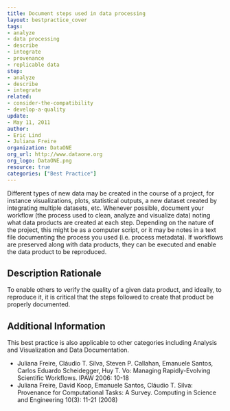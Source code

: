 ```yaml
---
title: Document steps used in data processing
layout: bestpractice_cover
tags:
- analyze
- data processing
- describe
- integrate
- provenance
- replicable data
step:
- analyze
- describe
- integrate
related:
- consider-the-compatibility
- develop-a-quality
update:
- May 11, 2011
author:
- Eric Lind
- Juliana Freire
organization: DataONE
org_url: http://www.dataone.org
org_logo: DataONE.png
resource: true
categories: ["Best Practice"]
---
```




Different types of new data may be created in the course of a project, for instance visualizations, plots, statistical outputs, a new dataset created by integrating multiple datasets, etc. Whenever possible, document your workflow (the process used to clean, analyze and visualize data) noting what data products are created at each step. Depending on the nature of the project, this might be as a computer script, or it may be notes in a text file documenting the process you used (i.e. process metadata). If workflows are preserved along with data products, they can be executed and enable the data product to be reproduced.

## Description Rationale

To enable others to verify the quality of a given data product, and ideally, to reproduce it, it is critical that the steps followed to create that product be properly documented.

## Additional Information

This best practice is also applicable to other categories including Analysis and Visualization and Data Documentation.

- Juliana Freire, Cláudio T. Silva, Steven P. Callahan, Emanuele Santos, Carlos Eduardo Scheidegger, Huy T. Vo: Managing Rapidly-Evolving Scientific Workflows. IPAW 2006: 10-18
- Juliana Freire, David Koop, Emanuele Santos, Cláudio T. Silva: Provenance for Computational Tasks: A Survey. Computing in Science and Engineering 10(3): 11-21 (2008)
